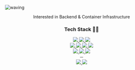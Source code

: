 ![waving](https://capsule-render.vercel.app/api?type=waving&height=200&text=Slow%20and%20Steady&fontAlign=72&fontAlignY=40&color=1e88e5&&fontColor=fff&&fontSize=55)
<div align="center">Interested in Backend & Container Infrastructure</div>
<h3 align="center">Tech Stack 🧑‍💻</h2>
<div align="center">
    <a href="https://spring.io/projects/spring-boot">
        <img src="https://img.shields.io/badge/SpringBoot-6DB33F?style=flat&logo=Spring-Boot&logoColor=white"/>
    </a>
    <a href="https://spring.io/projects/spring-batch">
        <img src="https://img.shields.io/badge/SpringBatch-6DB33F?style=flat&logo=Spring&logoColor=white"/>
    </a>
    <a href="https://hibernate.org">
        <img src="https://img.shields.io/badge/Hibernate-59666C?style=flat&logo=Hibernate&logoColor=white"/>
    </a>
    <br>
    <a href="https://www.mysql.com/">
        <img src="https://img.shields.io/badge/MySQL-4479A1?style=flat&logo=MySQL&logoColor=white"/>
    </a>
    <a href="https://www.elastic.co/">
        <img src="https://img.shields.io/badge/ElasticSearch-005571?style=flat&logo=Elasticsearch&logoColor=white"/>
    </a>
    <a href="https://www.docker.com">
        <img src="https://img.shields.io/badge/Docker-2496ED?style=flat&logo=Docker&logoColor=white"/>
    </a>
    <a href="https://kubernetes.io">
        <img src="https://img.shields.io/badge/Kubernetes-326CE5?style=flat&logo=Kubernetes&logoColor=white"/>
    </a>
    <br>
    <a href="https://www.djangoproject.com">
        <img src="https://img.shields.io/badge/Django-092E20?style=flat&logo=Django&logoColor=white"/>
    </a>
    <a href="https://vuejs.org/">
        <img src="https://img.shields.io/badge/Vue.js-4FC08D?style=flat&logo=Vue.js&logoColor=white"/>
    </a>
    <a href="https://vuetifyjs.com">
        <img src="https://img.shields.io/badge/Vuetify-1867C0?style=flat&logo=Vuetify&logoColor=white"/>
    </a>
    <br>
    <div>─</div>
    <a href="https://inma.tistory.com">
        <img src="https://img.shields.io/badge/Blog-FF6F00?style=flat&logo=Windows-Terminal&logoColor=white"/>
    </a>
    <a href="mailto:jhk1005jhk@gmail.com">
        <img src="https://img.shields.io/badge/Gmail-EA4335?style=flat&logo=Gmail&logoColor=white"/>
    </a>
</div>
